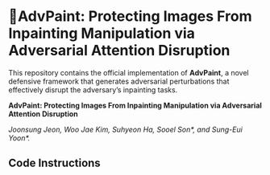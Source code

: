  
# 🎨AdvPaint: Protecting Images From Inpainting Manipulation via Adversarial Attention Disruption
This repository contains the official implementation of **AdvPaint**, a novel defensive framework that generates adversarial perturbations that effectively
disrupt the adversary’s inpainting tasks.

**AdvPaint: Protecting Images From Inpainting Manipulation via Adversarial Attention Disruption**

_Joonsung Jeon, Woo Jae Kim, Suhyeon Ha, Sooel Son*, and Sung-Eui Yoon*._




## Code Instructions
